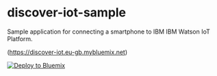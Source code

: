 # discover-iot-sample

Sample application for connecting a smartphone to IBM IBM Watson IoT Platform.

(https://discover-iot.eu-gb.mybluemix.net)

[![Deploy to Bluemix](https://bluemix.net/deploy/button.png)](https://bluemix.net/deploy?repository=https://github.com/miraculixx/discover-iot-sample)
